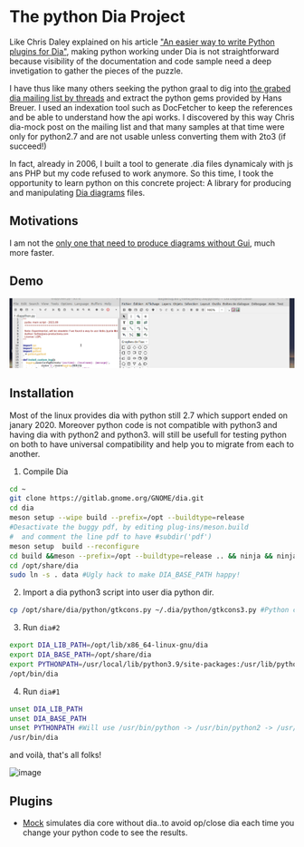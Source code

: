 # The python Dia Project

Like Chris Daley explained on his article ["An easier way to write Python plugins for Dia"](https://chrisdaley.biz/easy-python-for-dia.html), making python working under Dia is not straightforward because visibility of the documentation and code sample need a deep invetigation to gather the pieces of the puzzle. 

I have thus like many others seeking the python graal to dig into [the grabed dia mailing list by threads](http://sosie.sos-productions.com/python/dia/mail.gnome.org.zip) and extract the python gems provided by Hans Breuer. I used an indexation tool such as DocFetcher to keep the references and be able  to understand how the api works. I discovered by this way Chris dia-mock post on the mailing list and that many samples at that time were only for python2.7 and are not usable unless converting them with 2to3 (if succeed!)

In fact, already in 2006, I built a tool to generate .dia files dynamicaly with js ans PHP but my code refused to work anymore. So this time, I took the opportunity to learn python on this concrete project: A library for producing and manipulating [Dia diagrams](http://dia-installer.de/) files.

## Motivations

I am not the [only one that need to produce diagrams without Gui](https://gitlab.gnome.org/GNOME/dia/-/issues/492), much more faster.

## Demo

![Demo live](https://raw.githubusercontent.com/sosie-js/python-dia/main/pythondia_demo.gif)


## Installation 

Most of the linux provides dia with python still 2.7 which support ended on janary 2020. 
Moreover python code is not compatible with python3 and having dia with python2 and python3. 
will still be usefull for testing python on both to have universal compatibility
and help you to migrate from each to another.

1) Compile Dia
```sh
cd ~
git clone https://gitlab.gnome.org/GNOME/dia.git
cd dia
meson setup --wipe build --prefix=/opt --buildtype=release 
#Desactivate the buggy pdf, by editing plug-ins/meson.build 
#  and comment the line pdf to have #subdir('pdf')
meson setup  build --reconfigure 
cd build &&meson --prefix=/opt --buildtype=release .. && ninja && ninja install
cd /opt/share/dia
sudo ln -s . data #Ugly hack to make DIA_BASE_PATH happy!
```

2) Import a dia python3 script into user dia python dir. 
```sh
cp /opt/share/dia/python/gtkcons.py ~/.dia/python/gtkcons3.py #Python console serves as test
```

3) Run `dia#2`
```sh
export DIA_LIB_PATH=/opt/lib/x86_64-linux-gnu/dia
export DIA_BASE_PATH=/opt/share/dia
export PYTHONPATH=/usr/local/lib/python3.9/site-packages:/usr/lib/python3/dist-packages
/opt/bin/dia
```

4) Run  `dia#1`
```sh
unset DIA_LIB_PATH
unset DIA_BASE_PATH
unset PYTHONPATH #Will use /usr/bin/python -> /usr/bin/python2 -> /usr/bin/python2.7 MATCHING DIA BUILTIN VERSION
/usr/bin/dia
```
and voilà, that's all folks!

![image](https://gitlab.gnome.org/GNOME/dia/uploads/d20b62cb6f71d5f27fa6f6eb12dd3bd3/image.png)

## Plugins

- [Mock](https://sosie-js.github.io/python-dia/mock) simulates dia core without dia..to avoid
op/close dia each time you change your python code to see the results.



